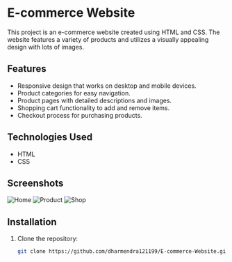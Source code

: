 # E-commerce Website

This project is an e-commerce website created using HTML and CSS. The website features a variety of products and utilizes a visually appealing design with lots of images.

## Features

- Responsive design that works on desktop and mobile devices.
- Product categories for easy navigation.
- Product pages with detailed descriptions and images.
- Shopping cart functionality to add and remove items.
- Checkout process for purchasing products.

## Technologies Used

- HTML
- CSS

## Screenshots

![Home](C:\Users\hp\Documents\GitHub\E-commerce-Website\Home.png)
![Product ](C:\Users\hp\Documents\GitHub\E-commerce-Website\Product.png)
![Shop](C:\Users\hp\Documents\GitHub\E-commerce-Website\Shop.png)

## Installation

1. Clone the repository:

   ```bash
   git clone https://github.com/dharmendra121199/E-commerce-Website.git
